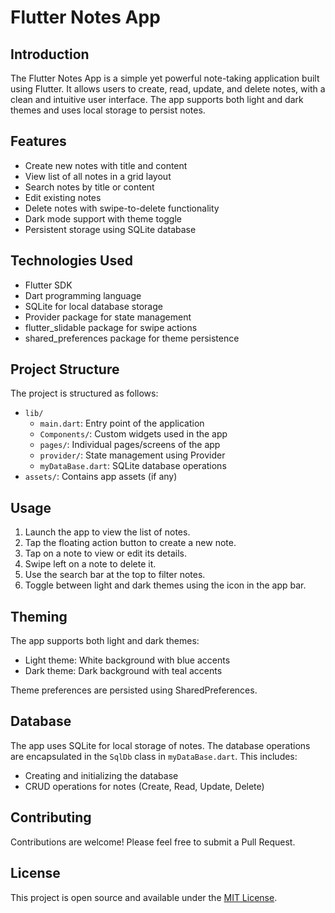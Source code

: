 # Flutter Notes App

## Introduction

The Flutter Notes App is a simple yet powerful note-taking application built using Flutter. It allows users to create, read, update, and delete notes, with a clean and intuitive user interface. The app supports both light and dark themes and uses local storage to persist notes.

## Features

- Create new notes with title and content
- View list of all notes in a grid layout
- Search notes by title or content
- Edit existing notes
- Delete notes with swipe-to-delete functionality
- Dark mode support with theme toggle
- Persistent storage using SQLite database

## Technologies Used

- Flutter SDK
- Dart programming language
- SQLite for local database storage
- Provider package for state management
- flutter_slidable package for swipe actions
- shared_preferences package for theme persistence

## Project Structure

The project is structured as follows:

- `lib/`
  - `main.dart`: Entry point of the application
  - `Components/`: Custom widgets used in the app
  - `pages/`: Individual pages/screens of the app
  - `provider/`: State management using Provider
  - `myDataBase.dart`: SQLite database operations
- `assets/`: Contains app assets (if any)

## Usage

1. Launch the app to view the list of notes.
2. Tap the floating action button to create a new note.
3. Tap on a note to view or edit its details.
4. Swipe left on a note to delete it.
5. Use the search bar at the top to filter notes.
6. Toggle between light and dark themes using the icon in the app bar.

## Theming

The app supports both light and dark themes:

- Light theme: White background with blue accents
- Dark theme: Dark background with teal accents

Theme preferences are persisted using SharedPreferences.

## Database

The app uses SQLite for local storage of notes. The database operations are encapsulated in the `SqlDb` class in `myDataBase.dart`. This includes:

- Creating and initializing the database
- CRUD operations for notes (Create, Read, Update, Delete)

## Contributing

Contributions are welcome! Please feel free to submit a Pull Request.

## License

This project is open source and available under the [MIT License](LICENSE).
